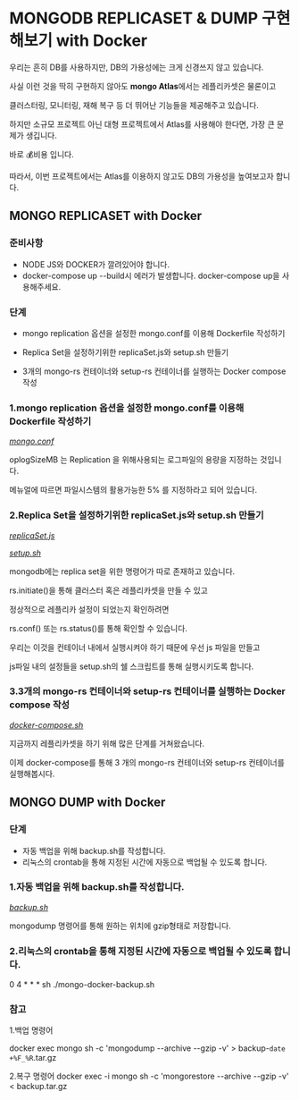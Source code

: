 # MONGODB REPLICASET & DUMP 구현해보기 with Docker
우리는 흔히 DB를 사용하지만, DB의 가용성에는 크게 신경쓰지 않고 있습니다.

사실 이런 것을 딱히 구현하지 않아도 **mongo Atlas**에서는 레플리카셋은 물론이고

클러스터링, 모니터링, 재해 복구 등 더 뛰어난 기능들을 제공해주고 있습니다.

하지만 소규모 프로젝트 아닌 대형 프로젝트에서 Atlas를 사용해야 한다면, 가장 큰 문제가 생깁니다.

바로 :moneybag:비용 입니다.

따라서, 이번 프로젝트에서는 Atlas를 이용하지 않고도 DB의 가용성을 높여보고자 합니다.

## MONGO REPLICASET with Docker

### 준비사항
- NODE JS와 DOCKER가 깔려있어야 합니다.
- docker-compose up --build시 에러가 발생합니다. docker-compose up을 사용해주세요.

### 단계
- mongo replication 옵션을 설정한 mongo.conf를 이용해 Dockerfile 작성하기

- Replica Set을 설정하기위한 replicaSet.js와 setup.sh 만들기

- 3개의 mongo-rs 컨테이너와 setup-rs 컨테이너를 실행하는 Docker compose 작성

### 1.mongo replication 옵션을 설정한 mongo.conf를 이용해 Dockerfile 작성하기

*[mongo.conf](./mongo-rs0-1/mongo.conf)*

oplogSizeMB 는 Replication 을 위해사용되는 로그파일의 용량을 지정하는 것입니다.

메뉴얼에 따르면 파일시스템의 활용가능한 5% 를 지정하라고 되어 있습니다.


### 2.Replica Set을 설정하기위한 replicaSet.js와 setup.sh 만들기
*[replicaSet.js](./setup/replicaSet.js)*

*[setup.sh](./setup/setup.sh)*

mongodb에는 replica set을 위한 명령어가 따로 존재하고 있습니다.

rs.initiate()을 통해 클러스터 혹은 레플리카셋을 만들 수 있고

정상적으로 레플리카 설정이 되었는지 확인하려면

rs.conf() 또는 rs.status()를 통해 확인할 수 있습니다.

우리는 이것을 컨테이너 내에서 실행시켜야 하기 때문에 우선 js 파일을 만들고

js파일 내의 설정들을 setup.sh의 쉘 스크립트를 통해 실행시키도록 합니다.

### 3.3개의 mongo-rs 컨테이너와 setup-rs 컨테이너를 실행하는 Docker compose 작성
*[docker-compose.sh](./docker-compose.yaml)*

지금까지 레플리카셋을 하기 위해 많은 단계를 거쳐왔습니다.

이제 docker-compose를 통해 3 개의 mongo-rs 컨테이너와 setup-rs 컨테이너를 실행해봅시다.

## MONGO DUMP with Docker

### 단계
- 자동 백업을 위해 backup.sh를 작성합니다.
- 리눅스의 crontab을 통해 지정된 시간에 자동으로 백업될 수 있도록 합니다.

### 1.자동 백업을 위해 backup.sh를 작성합니다.
*[backup.sh](./setup/backup.sh)*

mongodump 명령어를 통해 원하는 위치에 gzip형태로 저장합니다.

### 2.리눅스의 crontab을 통해 지정된 시간에 자동으로 백업될 수 있도록 합니다.

0 4 * * * sh ./mongo-docker-backup.sh

### 참고
1.백업 명령어

docker exec mongo sh -c 'mongodump --archive --gzip -v' > backup-`date +%F_%R`.tar.gz

2.복구 명령어
docker exec -i mongo sh -c 'mongorestore --archive --gzip -v' < backup.tar.gz
